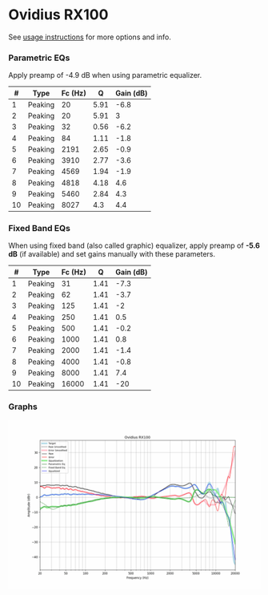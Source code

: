 # Ovidius RX100
See [usage instructions](https://github.com/jaakkopasanen/AutoEq#usage) for more options and info.

### Parametric EQs
Apply preamp of -4.9 dB when using parametric equalizer.

|   # | Type    |   Fc (Hz) |    Q |   Gain (dB) |
|-----|---------|-----------|------|-------------|
|   1 | Peaking |        20 | 5.91 |        -6.8 |
|   2 | Peaking |        20 | 5.91 |         3   |
|   3 | Peaking |        32 | 0.56 |        -6.2 |
|   4 | Peaking |        84 | 1.11 |        -1.8 |
|   5 | Peaking |      2191 | 2.65 |        -0.9 |
|   6 | Peaking |      3910 | 2.77 |        -3.6 |
|   7 | Peaking |      4569 | 1.94 |        -1.9 |
|   8 | Peaking |      4818 | 4.18 |         4.6 |
|   9 | Peaking |      5460 | 2.84 |         4.3 |
|  10 | Peaking |      8027 | 4.3  |         4.4 |

### Fixed Band EQs
When using fixed band (also called graphic) equalizer, apply preamp of **-5.6 dB** (if available) and set gains manually with these parameters.

|   # | Type    |   Fc (Hz) |    Q |   Gain (dB) |
|-----|---------|-----------|------|-------------|
|   1 | Peaking |        31 | 1.41 |        -7.3 |
|   2 | Peaking |        62 | 1.41 |        -3.7 |
|   3 | Peaking |       125 | 1.41 |        -2   |
|   4 | Peaking |       250 | 1.41 |         0.5 |
|   5 | Peaking |       500 | 1.41 |        -0.2 |
|   6 | Peaking |      1000 | 1.41 |         0.8 |
|   7 | Peaking |      2000 | 1.41 |        -1.4 |
|   8 | Peaking |      4000 | 1.41 |        -0.8 |
|   9 | Peaking |      8000 | 1.41 |         7.4 |
|  10 | Peaking |     16000 | 1.41 |       -20   |

### Graphs
![](./Ovidius%20RX100.png)
